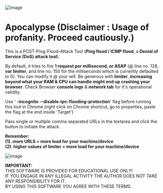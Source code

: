 ![image](https://i.pinimg.com/originals/23/a1/1f/23a11f14ab93d3ed4541960141e380ad.gif)
# Apocalypse (Disclaimer : Usage of profanity. Proceed cautiously.)
This is a POST-Ping-Flood-Attack Tool (**Ping flood / ICMP flood**, a **Denial of Service (DoS) attack tool**).  

By default, it tries to fire **1 request per millisecond, or ASAP** (@ line no. 128, **var limiter**, and line no. 150 for the milliseconds which is currently defaulted to 0). You can modify it @ your will. Be generous with **limiter**, **increasing beyond what your RAM & CPU can handle might end up crashing your browser**. Check Browser **console logs** & **network tab** for it's operational validity.  

Use ' **-incognito --disable-ipc-flooding-protection**' flag before running this tool in Chrome (right click on Chrome shortcut, go to properties, paste the flag at the end inside 'Target')  

Pass single or multiple comma separated URLs in the textarea and click the button to initiate the attack.  

**Remember:**  
**(1). more URLS = more load for your machine/device**  
**(2). higher values of limiter = more load for your machine/device**  

![image](https://user-images.githubusercontent.com/6196046/129509071-5040c5fc-d112-4129-862a-76c9258f5763.png)  

**IMPORTANT:**  
THIS SOFTWARE IS PROVIDED FOR EDUCATIONAL USE ONLY!  
IF YOU ENGAGE IN ANY ILLEGAL ACTIVITY THE AUTHOR DOES NOT TAKE ANY RESPONSIBILITY FOR IT.  
BY USING THIS SOFTWARE YOU AGREE WITH THESE TERMS.
